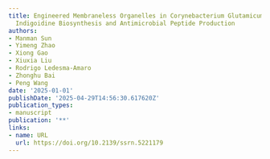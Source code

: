 ```yaml
---
title: Engineered Membraneless Organelles in Corynebacterium Glutamicum For Enhanced
  Indigoidine Biosynthesis and Antimicrobial Peptide Production
authors:
- Manman Sun
- Yimeng Zhao
- Xiong Gao
- Xiuxia Liu
- Rodrigo Ledesma‐Amaro
- Zhonghu Bai
- Peng Wang
date: '2025-01-01'
publishDate: '2025-04-29T14:56:30.617620Z'
publication_types:
- manuscript
publication: '**'
links:
- name: URL
  url: https://doi.org/10.2139/ssrn.5221179
---
```

